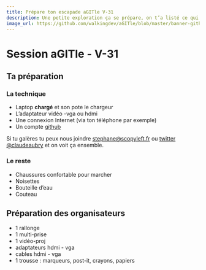 ```yaml
---
title: Prépare ton escapade aGITle V-31
description: Une petite exploration ça se prépare, on t’a listé ce qui nous paraissait indispensable (ou pas).
image_url: https://github.com/walkingdev/aGITle/blob/master/banner-github.jpg?raw=true
---
```


# Session aGITle - V-31

## Ta préparation

### La technique
- Laptop **chargé** et son pote le chargeur
- L’adaptateur vidéo -vga ou hdmi
- Une connexion Internet (via ton téléphone par exemple)
- Un compte [github](https://github.com/join?source=header-home)

Si tu galères tu peux nous joindre [stephane@scopyleft.fr](mailto:stephane@scopyleft.fr) ou [twitter @claudeaubry](https:/twitter.com/claudeaubry) et on voit ça ensemble.

### Le reste
- Chaussures confortable pour marcher
- Noisettes
- Bouteille d’eau
- Couteau

## Préparation des organisateurs
* 1 rallonge
* 1 multi-prise
* 1 vidéo-proj
* adaptateurs hdmi - vga
* cables hdmi - vga
* 1 trousse : marqueurs, post-it, crayons, papiers
